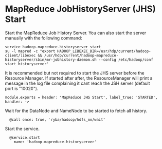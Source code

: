 
# MapReduce JobHistoryServer (JHS) Start

Start the MapReduce Job History Server. You can also start the server manually with the
following command:

```
service hadoop-mapreduce-historyserver start
su -l mapred -c "export HADOOP_LIBEXEC_DIR=/usr/hdp/current/hadoop-client/libexec && /usr/hdp/current/hadoop-mapreduce-historyserver/sbin/mr-jobhistory-daemon.sh --config /etc/hadoop/conf start historyserver"
```

It is recommended but not required to start the JHS server before the Resource
Manager. If started after after, the ResourceManager will print a message in the
log file complaining it cant reach the JSH server (default port is "10020").

    module.exports = header: 'MapReduce JHS Start', label_true: 'STARTED', handler: ->

Wait for the DataNode and NameNode to be started to fetch all history.

      @call once: true, 'ryba/hadoop/hdfs_nn/wait'

Start the service.

      @service.start
        name: 'hadoop-mapreduce-historyserver'

